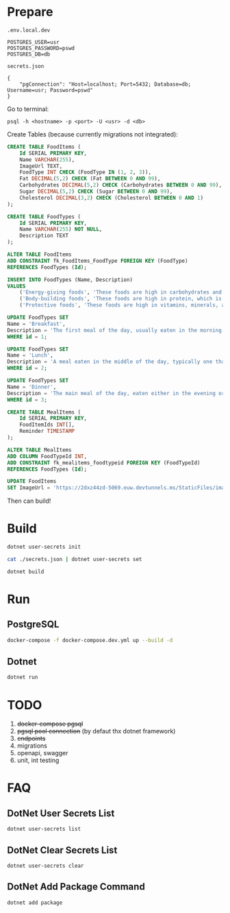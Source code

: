 # Prepare

`.env.local.dev`

```
POSTGRES_USER=usr
POSTGRES_PASSWORD=pswd
POSTGRES_DB=db
```

`secrets.json`

```
{
    "pgConnection": "Host=localhost; Port=5432; Database=db; Username=usr; Password=pswd"
}
```

Go to terminal:

```
psql -h <hostname> -p <port> -U <usr> -d <db>
```

Create Tables (because currently migrations not integrated):
```sql
CREATE TABLE FoodItems (
    Id SERIAL PRIMARY KEY,
    Name VARCHAR(255),
    ImageUrl TEXT,
    FoodType INT CHECK (FoodType IN (1, 2, 3)),
    Fat DECIMAL(5,2) CHECK (Fat BETWEEN 0 AND 99),
    Carbohydrates DECIMAL(5,2) CHECK (Carbohydrates BETWEEN 0 AND 99),
    Sugar DECIMAL(5,2) CHECK (Sugar BETWEEN 0 AND 99),
    Cholesterol DECIMAL(3,2) CHECK (Cholesterol BETWEEN 0 AND 1)
);
```

```sql
CREATE TABLE FoodTypes (
    Id SERIAL PRIMARY KEY,
    Name VARCHAR(255) NOT NULL,
    Description TEXT
);
```

```sql
ALTER TABLE FoodItems
ADD CONSTRAINT fk_FoodItems_FoodType FOREIGN KEY (FoodType)
REFERENCES FoodTypes (Id);
```

```sql
INSERT INTO FoodTypes (Name, Description)
VALUES
    ('Energy-giving foods', 'These foods are high in carbohydrates and fats, which provide the body with energy. Examples of energy-giving foods include bread, rice, pasta, potatoes, fruits, vegetables, nuts, and seeds.'),
    ('Body-building foods', 'These foods are high in protein, which is essential for building and repairing muscle tissue. Examples of body-building foods include meat, poultry, fish, eggs, dairy products, legumes, nuts, and seeds.'),
    ('Protective foods', 'These foods are high in vitamins, minerals, and antioxidants, which help to protect the body from disease. Examples of protective foods include fruits, vegetables, and whole grains.');
```

```sql
UPDATE FoodTypes SET
Name = 'Breakfast',
Description = 'The first meal of the day, usually eaten in the morning. Typically includes a variety of foods such as eggs, bread, cereal, and sometimes fruits.'
WHERE id = 1;

UPDATE FoodTypes SET
Name = 'Lunch',
Description = 'A meal eaten in the middle of the day, typically one that is lighter or less formal than an evening meal.'
WHERE id = 2;

UPDATE FoodTypes SET
Name = 'Dinner',
Description = 'The main meal of the day, eaten either in the evening or at midday.'
WHERE id = 3;
```

```sql
CREATE TABLE MealItems (
    Id SERIAL PRIMARY KEY,
    FoodItemIds INT[],
    Reminder TIMESTAMP
);
```

```sql
ALTER TABLE MealItems
ADD COLUMN FoodTypeId INT,
ADD CONSTRAINT fk_mealitems_foodtypeid FOREIGN KEY (FoodTypeId)
REFERENCES FoodTypes (Id);
```

```sql
UPDATE FoodItems
SET ImageUrl = 'https://2dxz44zd-5069.euw.devtunnels.ms/StaticFiles/images/melon.png';
```

Then can build!

# Build

```sh
dotnet user-secrets init

cat ./secrets.json | dotnet user-secrets set

dotnet build
```

# Run

## PostgreSQL

```sh
docker-compose -f docker-compose.dev.yml up --build -d
```

## Dotnet

```sh
dotnet run
```

# TODO

1. ~~docker-compose pgsql~~
2. ~~pgsql pool connection~~ (by defaut thx dotnet framework)
3. ~~endpoints~~
4. migrations
5. openapi, swagger
6. unit, int testing

# FAQ

## DotNet User Secrets List

`dotnet user-secrets list`

## DotNet Clear Secrets List

`dotnet user-secrets clear`

## DotNet Add Package Command

`dotnet add package`